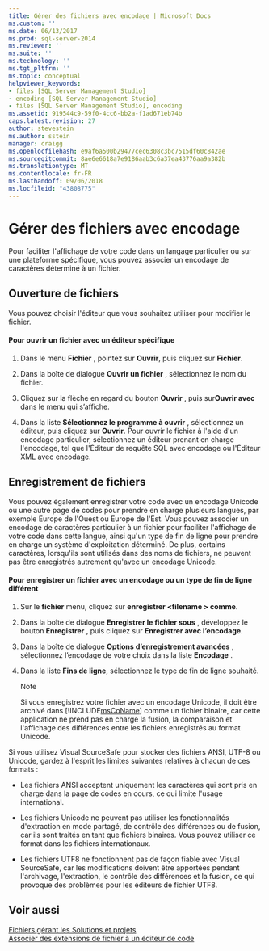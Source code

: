 ```yaml
---
title: Gérer des fichiers avec encodage | Microsoft Docs
ms.custom: ''
ms.date: 06/13/2017
ms.prod: sql-server-2014
ms.reviewer: ''
ms.suite: ''
ms.technology: ''
ms.tgt_pltfrm: ''
ms.topic: conceptual
helpviewer_keywords:
- files [SQL Server Management Studio]
- encoding [SQL Server Management Studio]
- files [SQL Server Management Studio], encoding
ms.assetid: 919544c9-59f0-4cc6-bb2a-f1ad671eb74b
caps.latest.revision: 27
author: stevestein
ms.author: sstein
manager: craigg
ms.openlocfilehash: e9af6a500b29477cec6308c3bc7515df60c842ae
ms.sourcegitcommit: 8ae6e6618a7e9186aab3c6a37ea43776aa9a382b
ms.translationtype: MT
ms.contentlocale: fr-FR
ms.lasthandoff: 09/06/2018
ms.locfileid: "43808775"
---
```

# <a name="manage-files-with-encoding"></a>Gérer des fichiers avec encodage
  Pour faciliter l'affichage de votre code dans un langage particulier ou sur une plateforme spécifique, vous pouvez associer un encodage de caractères déterminé à un fichier.  
  
## <a name="opening-files"></a>Ouverture de fichiers  
 Vous pouvez choisir l'éditeur que vous souhaitez utiliser pour modifier le fichier.  
  
#### <a name="to-open-a-file-with-a-specific-editor"></a>Pour ouvrir un fichier avec un éditeur spécifique  
  
1.  Dans le menu **Fichier** , pointez sur **Ouvrir**, puis cliquez sur **Fichier**.  
  
2.  Dans la boîte de dialogue **Ouvrir un fichier** , sélectionnez le nom du fichier.  
  
3.  Cliquez sur la flèche en regard du bouton **Ouvrir** , puis sur**Ouvrir avec** dans le menu qui s’affiche.  
  
4.  Dans la liste **Sélectionnez le programme à ouvrir** , sélectionnez un éditeur, puis cliquez sur **Ouvrir**. Pour ouvrir le fichier à l'aide d'un encodage particulier, sélectionnez un éditeur prenant en charge l'encodage, tel que l'Éditeur de requête SQL avec encodage ou l'Éditeur XML avec encodage.  
  
## <a name="saving-files"></a>Enregistrement de fichiers  
 Vous pouvez également enregistrer votre code avec un encodage Unicode ou une autre page de codes pour prendre en charge plusieurs langues, par exemple Europe de l'Ouest ou Europe de l'Est. Vous pouvez associer un encodage de caractères particulier à un fichier pour faciliter l'affichage de votre code dans cette langue, ainsi qu'un type de fin de ligne pour prendre en charge un système d'exploitation déterminé. De plus, certains caractères, lorsqu'ils sont utilisés dans des noms de fichiers, ne peuvent pas être enregistrés autrement qu'avec un encodage Unicode.  
  
#### <a name="to-save-a-file-with-a-different-encoding-or-line-ending-type"></a>Pour enregistrer un fichier avec un encodage ou un type de fin de ligne différent  
  
1.  Sur le **fichier** menu, cliquez sur **enregistrer \<filename > comme**.  
  
2.  Dans la boîte de dialogue **Enregistrer le fichier sous** , développez le bouton **Enregistrer** , puis cliquez sur **Enregistrer avec l’encodage**.  
  
3.  Dans la boîte de dialogue **Options d’enregistrement avancées** , sélectionnez l’encodage de votre choix dans la liste **Encodage** .  
  
4.  Dans la liste **Fins de ligne**, sélectionnez le type de fin de ligne souhaité.  
  
    > [!NOTE]  
    >  Si vous enregistrez votre fichier avec un encodage Unicode, il doit être archivé dans [!INCLUDE[msCoName](../../includes/msconame-md.md)] comme un fichier binaire, car cette application ne prend pas en charge la fusion, la comparaison et l'affichage des différences entre les fichiers enregistrés au format Unicode.  
  
 Si vous utilisez Visual SourceSafe pour stocker des fichiers ANSI, UTF-8 ou Unicode, gardez à l'esprit les limites suivantes relatives à chacun de ces formats :  
  
-   Les fichiers ANSI acceptent uniquement les caractères qui sont pris en charge dans la page de codes en cours, ce qui limite l'usage international.  
  
-   Les fichiers Unicode ne peuvent pas utiliser les fonctionnalités d'extraction en mode partagé, de contrôle des différences ou de fusion, car ils sont traités en tant que fichiers binaires. Vous pouvez utiliser ce format dans les fichiers internationaux.  
  
-   Les fichiers UTF8 ne fonctionnent pas de façon fiable avec Visual SourceSafe, car les modifications doivent être apportées pendant l'archivage, l'extraction, le contrôle des différences et la fusion, ce qui provoque des problèmes pour les éditeurs de fichier UTF8.  
  
## <a name="see-also"></a>Voir aussi  
 [Fichiers gérant les Solutions et projets](files-that-manage-solutions-and-projects.md)   
 [Associer des extensions de fichier à un éditeur de code](../../relational-databases/scripting/associate-file-extensions-to-a-code-editor.md)  
  
  
